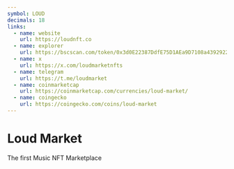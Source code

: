 ```yaml
---
symbol: LOUD
decimals: 18
links:
  - name: website
    url: https://loudnft.co
  - name: explorer
    url: https://bscscan.com/token/0x3d0E22387DdfE75D1AEa9D7108a4392922740B96
  - name: x
    url: https://x.com/loudmarketnfts
  - name: telegram
    url: https://t.me/loudmarket
  - name: coinmarketcap
    url: https://coinmarketcap.com/currencies/loud-market/
  - name: coingecko
    url: https://coingecko.com/coins/loud-market
---
```


# Loud Market

The first Music NFT Marketplace
